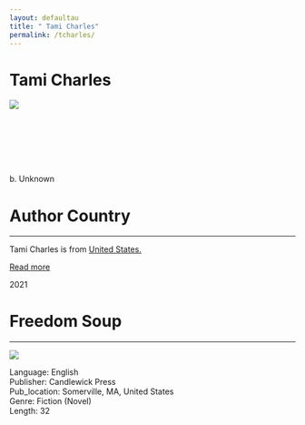 ```yaml
---
layout: defaultau
title: " Tami Charles"
permalink: /tcharles/
---
```

<!-- partial:index.partial.html -->
<div class="content">
    <h1> Tami Charles</h1>
    <div class="quote">
        <div><img src="https://thebrownbookshelf.com/wp-content/uploads/2018/02/author-pic-tami-charles.jpg?w=450" class="logo"></div>
    </div>
    <div class="timeline">
        <div style="padding-bottom:100px;"></div>
        <div class="block">
            <div class="date right"><p class="right">b. Unknown</p></div>
            <div class="dot"></div>
            <div class="left first">
            <div class="author_country">
                <h1>Author Country</h1><hr>
          <div class="aclocation">   <p> Tami Charles is from <a href="{{ site.baseurl }}/1/"> United States.</a></p></div>
              <div class="acreadmore">   <a href="NA" target="_blank">Read more</a></div>
            </div>
            </div>
        </div>
        <div class="block">
            <div class="date left"><p class="left">2021</p></div>
            <div class="dot"></div>
            <div class="right hide">
                <h1>Freedom Soup</h1><hr>
                <p><img src="https://images-na.ssl-images-amazon.com/images/I/A18fapPavcL.jpg"></p>
                <p>
                Language: English<br/>
                Publisher: Candlewick Press<br/>
                Pub_location: Somerville, MA, United States<br/>
                Genre: Fiction (Novel)<br/>
                Length: 32</p>
            </div>
        </div>
  <!-- partial -->
<script src='https://cdnjs.cloudflare.com/ajax/libs/jquery/3.1.1/jquery.min.js'></script><script  src="{{ site.baseurl }}/assets/js/authorscript.js"></script>